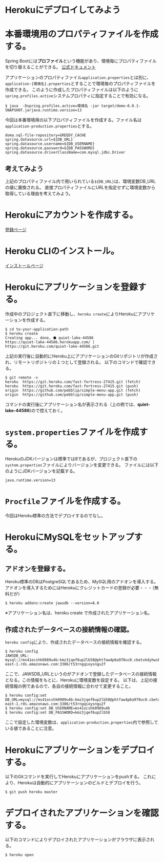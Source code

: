 Herokuにデプロイしてみよう
=============================================

# 本番環境用のプロパティファイルを作成する。

Spring Bootには**プロファイル**という機能があり、環境毎にプロパティファイルを切り替えることができる。
[公式ドキュメント](https://spring.pleiades.io/spring-boot/docs/2.1.11.RELEASE/reference/html/boot-features-profiles.html)

アプリケーションのプロパティファイル```application.properties```とは別に、```application-{環境名}.properties```とすることで環境毎のプロパティファイルを作成できる。
このように作成したプロパティファイルは以下のように```spring.profiles.active```システムプロパティに指定することで有効になる。

```
$ java  -Dspring.profiles.active=環境名 -jar target/demo-0.0.1-SNAPSHOT.jarjava.runtime.version=13
```

今回は本番環境用の以下プロパティファイルを作成する。ファイル名は```application-production.properties```とする。

```
doma.sql-file-repository=GREEDY_CACHE
spring.datasource.url=${DB_URL}
spring.datasource.username=${DB_USERNAME}
spring.datasource.password=${DB_PASSWORD}
spring.datasource.driverClassName=com.mysql.jdbc.Driver
```

## 考えてみよう
上記のプロパティファイル内で用いられている```${DB_URL}```は、環境変数DB_URLの値に置換される。
直接プロパティファイルにURLを指定せずに環境変数から取得している理由を考えてみよう。

# Herokuにアカウントを作成する。

[登録ページ](https://signup.heroku.com/login)

# Heroku CLIのインストール。
 
[インストールページ](https://devcenter.heroku.com/articles/heroku-cli)

# Herokuにアプリケーションを登録する。

作成中のプロジェクト直下に移動し、```heroku create```によりHerokuにアプリケーションを作成する。

```
$ cd to-your-application-path
$ heroku create 
Creating app... done, ⬢ quiet-lake-44586
https://quiet-lake-44586.herokuapp.com/ | https://git.heroku.com/quiet-lake-44586.git
```

上記の実行後に自動的にHeroku上にアプリケーションのGitリポジトリが作成され、リモートリポジトリの１つとして登録される。
以下のコマンドで確認できる。

```
$ git remote -v
heroku  https://git.heroku.com/fast-fortress-27415.git (fetch)
heroku  https://git.heroku.com/fast-fortress-27415.git (push)
origin  https://github.com/pebblip/simple-menu-app.git (fetch)
origin  https://github.com/pebblip/simple-menu-app.git (push)
```

コマンドの実行後にアプリケーション名が表示される（上の例では、**quiet-lake-44586**)ので控えておく。

# ```system.properties```ファイルを作成する。

HerokuのJDKバージョンは標準では8であるが、プロジェクト直下の```system.properties```ファイルによりバージョンを変更できる。
ファイルには以下のようにJDKバージョンを記載する。

```
java.runtime.version=13
```

# ```Procfile```ファイルを作成する。

今回はHeroku標準の方法でデプロイするのでなし。
 
# HerokuにMySQLをセットアップする。

## アドオンを登録する。

Heroku標準のDBはPostgreSQLであるため、MySQL用のアドオンを導入する。
アドオンを導入するためにはHerokuにクレジットカードの登録が必要・・・（無料だが）

```
$ heroku addons:create jawsdb --version=8.0
```
 
※アプリケーション名は、heroku create で作成されたアプリケーション名。

## 作成されたデータベースの接続情報の確認。

```heroku config```により、作成されたデータベースの接続情報を確認する。

```
$ heroku config
JAWSDB_URL:  mysql://ms41ocshk0989u4b:kmz3jqef6up2lb58@phtfaw4p6a970uc0.cbetxkdyhwsb.us-east-1.rds.amazonaws.com:3306/t53rngqioysngu2f
```

ここで、JAWSDB_URLというのがアドオンで登録したデータベースの接続情報となる。この情報をもとに、Herokuに環境変数を設定する。
以下は、上記の接続情報の例であるので、各自の接続情報に合わせて変更すること。

```
$ heroku config:set DB_URL=mysql://ms41ocshk0989u4b:kmz3jqef6up2lb58@phtfaw4p6a970uc0.cbetxkdyhwsb.us-east-1.rds.amazonaws.com:3306/t53rngqioysngu2f 
$ heroku config:set DB_USERNAME=ms41ocshk0989u4b 
$ heroku config:set DB_PASSWORD=kmz3jqef6up2lb58 
```

ここで設定した環境変数は、```application-production.properties```内で参照している値であることに注意。


# Herokuにアプリケーションをデプロイする。

以下のGitコマンドを実行してHerokuにアプリケーションをpushする。
これにより、Herokuは自動的にアプリケーションのビルドとデプロイを行う。

```
$ git push heroku master
```

# デプロイされたアプリケーションを確認する。

以下のコマンドによりデプロイされたアプリケーションがブラウザに表示される。

```
$ heroku open
```   
